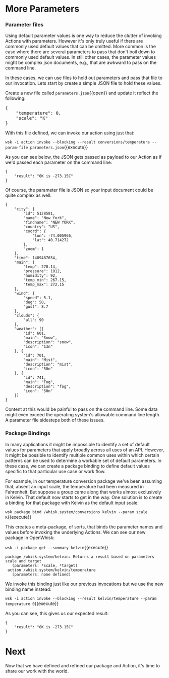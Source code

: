 # More Parameters

### Parameter files

Using default parameter values is one way to reduce the clutter of invoking Actions with parameters.  However it's only truly useful if there are commonly used default values that can be omitted.  More common is the case where there are several parameters to pass that don't boil down to commonly used default values.  In still other cases, the parameter values might be complex json documents, e.g., that are awkward to pass on the command line.

In these cases, we can use files to hold out parameters and pass that file to our invocation.  Lets start by create a simple JSON file to hold these values.

Create a new file called ``parameters.json``{{open}} and update it reflect the following:

<pre class="file" data-filename="parameters.json" data-target="replace">
{
    "temperature": 0,
    "scale": "K"
}
</pre>

With this file defined, we can invoke our action using just that:

``wsk -i action invoke --blocking --result conversions/temperature --param-file parameters.json``{{execute}}

As you can see below, the JSON gets passed as payload to our Action as if we'd passed each parameter on the command line:

```
{
    "result": "0K is -273.15C"
}
```

Of course, the parameter file is JSON so your input document could be quite complex as well:

```
{
    "city": {
        "id": 5128581,
        "name": "New York",
        "findname": "NEW YORK",
        "country": "US",
        "coord": {
            "lon": -74.005966,
            "lat": 40.714272
        },
        "zoom": 1
    },
    "time": 1489487654,
    "main": {
        "temp": 270.14,
        "pressure": 1012,
        "humidity": 92,
        "temp_min": 267.15,
        "temp_max": 272.15
    },
    "wind": {
        "speed": 5.1,
        "deg": 50,
        "gust": 8.7
    },
    "clouds": {
        "all": 90
    },
    "weather": [{
        "id": 601,
        "main": "Snow",
        "description": "snow",
        "icon": "13n"
    }, {
        "id": 701,
        "main": "Mist",
        "description": "mist",
        "icon": "50n"
    }, {
        "id": 741,
        "main": "Fog",
        "description": "fog",
        "icon": "50n"
    }]
}
```

Content at this would be painful to pass on the command line.  Some data might even exceed the operating system's allowable command line length.  A parameter file sidesteps both of these issues.

### Package Bindings

In many applications it might be impossible to identify a set of default values for parameters that apply broadly across all uses of an API.  However, it might be possible to identify multiple common uses within which certain patterns can be used to determine a workable set of default parameters.  In these case, we can create a package binding to define default values specific to that particular use case or work flow.

For example, in our temperature conversion package we've been assuming that, absent an input scale, the temperature had been measured in Fahrenheit.  But suppose a group came along that works almost exclusively in Kelvin.  That default now starts to get in the way.  One solution is to create a binding for that package with Kelvin as the default input scale:

``wsk package bind /whisk.system/conversions kelvin --param scale K``{{execute}}

This creates a meta-package, of sorts, that binds the parameter names and values before invoking the underlying Actions.  We can see our new package in OpenWhisk:

``wsk -i package get --summary kelvin``{{execute}}

```
package /whisk.system/kelvin: Returns a result based on parameters scale and target
   (parameters: *scale, *target)
 action /whisk.system/kelvin/temperature
   (parameters: none defined)
```

We invoke this binding just like our previous invocations but we use the new binding name instead:

``wsk -i action invoke --blocking --result kelvin/temperature --param temperature 0``{{execute}}

As you can see, this gives us our expected result:

```
{
    "result": "0K is -273.15C"
}
```

# Next

Now that we have defined and refined our package and Action, it's time to share our work with the world.
